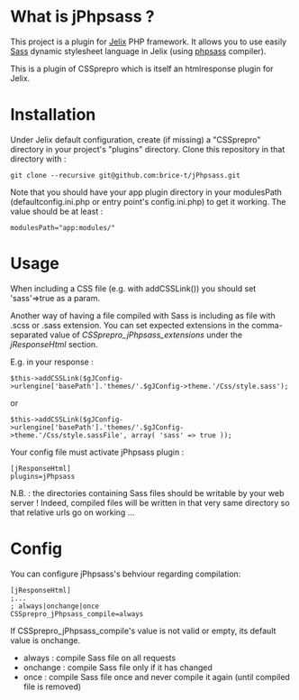 What is jPhpsass ?
==============================

This project is a plugin for [Jelix](http://jelix.org) PHP framework. It allows you to use easily [Sass](http://sass-lang.com/) dynamic stylesheet language in Jelix (using [phpsass](http://phpsass.com/) compiler).

This is a plugin of CSSprepro which is itself an htmlresponse plugin for Jelix.



Installation
============

Under Jelix default configuration, create (if missing) a "CSSprepro" directory in your project's "plugins" directory.
Clone this repository in that directory with :

    git clone --recursive git@github.com:brice-t/jPhpsass.git


Note that you should have your app plugin directory in your modulesPath (defaultconfig.ini.php or entry point's config.ini.php) to get it working.
The value should be at least :

    modulesPath="app:modules/"



Usage
=====

When including a CSS file (e.g. with addCSSLink()) you should set 'sass'=>true as a param.

Another way of having a file compiled with Sass is including as file with .scss or .sass extension. You can set expected extensions in the comma-separated value of _CSSprepro\_jPhpsass\_extensions_ under the _jResponseHtml_ section.

E.g. in your response :

`$this->addCSSLink($gJConfig->urlengine['basePath'].'themes/'.$gJConfig->theme.'/Css/style.sass');`

or

`$this->addCSSLink($gJConfig->urlengine['basePath'].'themes/'.$gJConfig->theme.'/Css/style.sassFile', array( 'sass' => true ));`


Your config file must activate jPhpsass plugin :

    [jResponseHtml]
    plugins=jPhpsass

N.B. : the directories containing Sass files should be writable by your web server ! Indeed, compiled files will be written in that very same directory so that relative urls go on working ...




Config
======

You can configure jPhpsass's behviour regarding compilation:

    [jResponseHtml]
    ;...
    ; always|onchange|once
    CSSprepro_jPhpsass_compile=always

If CSSprepro\_jPhpsass\_compile's value is not valid or empty, its default value is onchange.

* always : compile Sass file on all requests
* onchange : compile Sass file only if it has changed
* once : compile Sass file once and never compile it again (until compiled file is removed)


